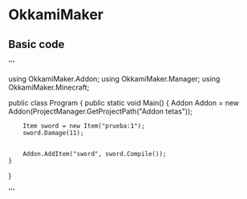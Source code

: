 # OkkamiMaker

## Basic code


'''

using OkkamiMaker.Addon;
using OkkamiMaker.Manager;
using OkkamiMaker.Minecraft;

public class Program
{
    public static void Main()
    {
        Addon Addon = new Addon(ProjectManager.GetProjectPath("Addon tetas"));

        Item sword = new Item("prueba:1");
        sword.Damage(11);


        Addon.AddItem("sword", sword.Compile());
    }

}

'''
